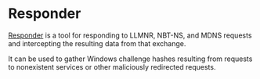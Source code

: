 # Responder

[Responder](https://github.com/lgandx/Responder) is a tool for responding to LLMNR, NBT-NS, and MDNS requests and intercepting the resulting data from that exchange.

It can be used to gather Windows challenge hashes resulting from requests to nonexistent services or other maliciously redirected requests.
